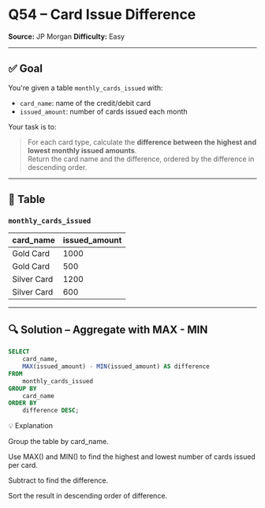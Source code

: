 # Q54 – Card Issue Difference  
**Source:** JP Morgan
**Difficulty:** Easy  

---

## ✅ Goal  
You're given a table `monthly_cards_issued` with:

- `card_name`: name of the credit/debit card
- `issued_amount`: number of cards issued each month

Your task is to:  
> For each card type, calculate the **difference between the highest and lowest monthly issued amounts**.  
Return the card name and the difference, ordered by the difference in descending order.

---

## 🧾 Table  

### `monthly_cards_issued`  
| card_name     | issued_amount |
|---------------|----------------|
| Gold Card     | 1000           |
| Gold Card     | 500            |
| Silver Card   | 1200           |
| Silver Card   | 600            |

---

## 🔍 Solution – Aggregate with MAX - MIN

```sql
SELECT 
    card_name,
    MAX(issued_amount) - MIN(issued_amount) AS difference
FROM 
    monthly_cards_issued
GROUP BY 
    card_name
ORDER BY 
    difference DESC;
```

💡 Explanation

Group the table by card_name.

Use MAX() and MIN() to find the highest and lowest number of cards issued per card.

Subtract to find the difference.

Sort the result in descending order of difference.
